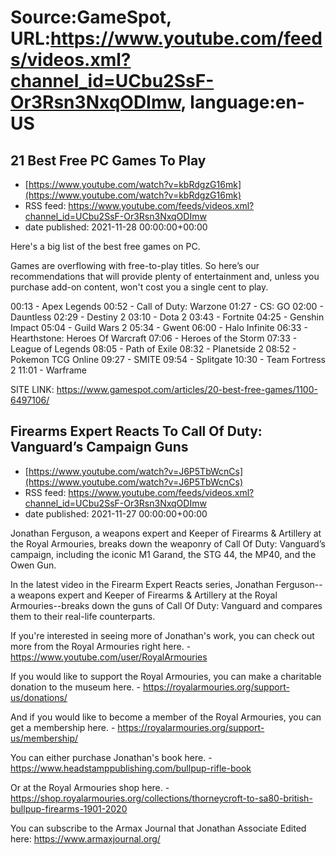 # Source:GameSpot, URL:https://www.youtube.com/feeds/videos.xml?channel_id=UCbu2SsF-Or3Rsn3NxqODImw, language:en-US

## 21 Best Free PC Games To Play
 - [https://www.youtube.com/watch?v=kbRdgzG16mk](https://www.youtube.com/watch?v=kbRdgzG16mk)
 - RSS feed: https://www.youtube.com/feeds/videos.xml?channel_id=UCbu2SsF-Or3Rsn3NxqODImw
 - date published: 2021-11-28 00:00:00+00:00

Here's a big list of the best free games on PC.

Games are overflowing with free-to-play titles. So here’s our recommendations that will provide plenty of entertainment and, unless you purchase add-on content, won't cost you a single cent to play.

00:13 - Apex Legends
00:52 - Call of Duty: Warzone
01:27 - CS: GO
02:00 - Dauntless
02:29 - Destiny 2
03:10 - Dota 2
03:43 - Fortnite
04:25 - Genshin Impact
05:04 - Guild Wars 2
05:34 - Gwent
06:00 - Halo Infinite
06:33 - Hearthstone: Heroes Of Warcraft
07:06 - Heroes of the Storm
07:33 - League of Legends
08:05 - Path of Exile
08:32 - Planetside 2
08:52 - Pokemon TCG Online
09:27 - SMITE
09:54 - Splitgate
10:30 - Team Fortress 2
11:01 - Warframe

SITE LINK: https://www.gamespot.com/articles/20-best-free-games/1100-6497106/

## Firearms Expert Reacts To Call Of Duty: Vanguard’s Campaign Guns
 - [https://www.youtube.com/watch?v=J6P5TbWcnCs](https://www.youtube.com/watch?v=J6P5TbWcnCs)
 - RSS feed: https://www.youtube.com/feeds/videos.xml?channel_id=UCbu2SsF-Or3Rsn3NxqODImw
 - date published: 2021-11-27 00:00:00+00:00

Jonathan Ferguson, a weapons expert and Keeper of Firearms & Artillery at the Royal Armouries, breaks down the weaponry of Call Of Duty: Vanguard’s campaign, including the iconic M1 Garand, the STG 44, the MP40, and the Owen Gun.

In the latest video in the Firearm Expert Reacts series, Jonathan Ferguson--a weapons expert and Keeper of Firearms & Artillery at the Royal Armouries--breaks down the guns of Call Of Duty: Vanguard and compares them to their real-life counterparts.

If you're interested in seeing more of Jonathan's work, you can check out more from the Royal Armouries right here. - https://www.youtube.com/user/RoyalArmouries

If you would like to support the Royal Armouries, you can make a charitable donation to the museum here. - https://royalarmouries.org/support-us/donations/

And if you would like to become a member of the Royal Armouries, you can get a membership here. - https://royalarmouries.org/support-us/membership/

You can either purchase Jonathan's book here. - https://www.headstamppublishing.com/bullpup-rifle-book

Or at the Royal Armouries shop here. - https://shop.royalarmouries.org/collections/thorneycroft-to-sa80-british-bullpup-firearms-1901-2020

You can subscribe to the Armax Journal that Jonathan Associate Edited here: https://www.armaxjournal.org/

